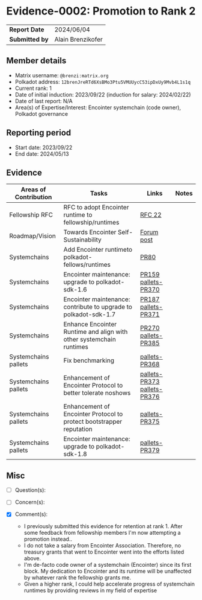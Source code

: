# Evidence-0002: Promotion to Rank 2

|                 |                   |
| --------------- |-------------------|
| **Report Date** | 2024/06/04        |
| **Submitted by**| Alain Brenzikofer |


## Member details

- Matrix username: `@brenzi:matrix.org`
- Polkadot address: `12brenJreRTd6XsBMo3Ptu5VMUUycC53ipDxUy9Mvb4L1s1q`
- Current rank: 1
- Date of initial induction: 2023/09/22 (induction for salary: 2024/02/22)
- Date of last report: N/A
- Area(s) of Expertise/Interest: Encointer systemchain (code owner), Polkadot governance


## Reporting period

- Start date: 2023/09/22
- End date: 2024/05/13


## Evidence

| Areas of Contribution | Tasks                                                                | Links                                                                                                                         | Notes |
|-----------------------|----------------------------------------------------------------------|-------------------------------------------------------------------------------------------------------------------------------|-------|
| Fellowship RFC        | RFC to adopt Encointer runtime to fellowship/runtimes                | [RFC 22](https://github.com/polkadot-fellows/RFCs/pull/22)                                                                    |       |
| Roadmap/Vision        | Towards Encointer Self-Sustainability                                | [Forum post](https://forum.polkadot.network/t/towards-encointer-self-sustainability/4195)                                     |       |
| Systemchains          | Add Encointer runtimeto polkadot-fellows/runtimes                    | [PR80](https://github.com/polkadot-fellows/runtimes/pull/80)                                                                  |       |
| Systemchains          | Encointer maintenance: upgrade to polkadot-sdk-1.6                   | [PR159](https://github.com/polkadot-fellows/runtimes/pull/159) [pallets-PR370](https://github.com/encointer/pallets/pull/370) |       |
| Systemchains          | Encointer maintenance: contribute to upgrade to polkadot-sdk-1.7     | [PR187](https://github.com/polkadot-fellows/runtimes/pull/187) [pallets-PR371](https://github.com/encointer/pallets/pull/371) |       |
| Systemchains          | Enhance Encointer Runtime and align with other systemchain runtimes  | [PR270](https://github.com/polkadot-fellows/runtimes/pull/270) [pallets-PR385](https://github.com/encointer/pallets/pull/384) |       |
| Systemchains pallets  | Fix benchmarking                                                     | [pallets-PR368](https://github.com/encointer/pallets/pull/368)                                                                |       |
| Systemchains pallets  | Enhancement of Encointer Protocol to better tolerate noshows         | [pallets-PR373](https://github.com/encointer/pallets/pull/373) [pallets-PR376](https://github.com/encointer/pallets/pull/376) |       |
| Systemchains pallets  | Enhancement of Encointer Protocol to protect bootstrapper reputation | [pallets-PR375](https://github.com/encointer/pallets/pull/375)                                                                |       |
| Systemchains pallets  | Encointer maintenance: upgrade to polkadot-sdk-1.8                   | [pallets-PR379](https://github.com/encointer/pallets/pull/379)                                                                |       |

## Misc

- [ ] Question(s): 

- [ ] Concern(s): 

- [X] Comment(s):
  - I previously submitted this evidence for retention at rank 1. After some feedback from fellowship members I'm now attempting a promotion instead..
  - I do not take a salary from Encointer Association. Therefore, no treasury grants that went to Encointer went into the efforts listed above. 
  - I'm de-facto code owner of a systemchain (Encointer) since its first block. My dedication to Encointer and its runtime will be unaffected by whatever rank the fellowship grants me.
  - Given a higher rank, I could help accelerate progress of systemchain runtimes by providing reviews in my field of expertise
